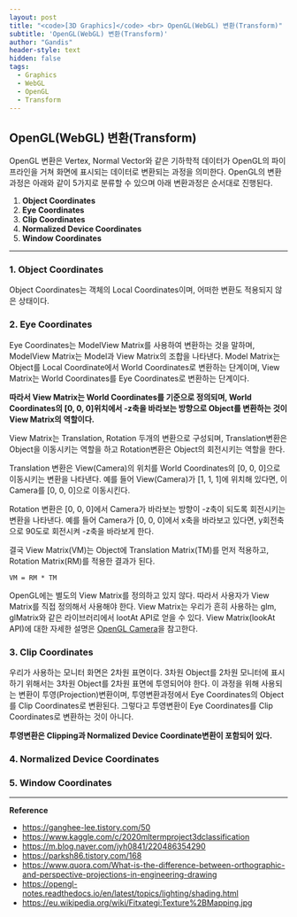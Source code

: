 ```yaml
---
layout: post
title: "<code>[3D Graphics]</code> <br> OpenGL(WebGL) 변환(Transform)"
subtitle: 'OpenGL(WebGL) 변환(Transform)'
author: "Gandis"
header-style: text
hidden: false
tags:
  - Graphics
  - WebGL
  - OpenGL
  - Transform
---
```


## **OpenGL(WebGL) 변환(Transform)**
OpenGL 변환은 Vertex, Normal Vector와 같은 기하학적 데이터가 OpenGL의 파이프라인을 거쳐 화면에 표시되는 데이터로 변환되는 과정을 의미한다. OpenGL의 변환과정은 아래와 같이 5가지로 분류할 수 있으며 아래 변환과정은 순서대로 진행된다.

 1. **Object Coordinates**
 2. **Eye Coordinates**
 3. **Clip Coordinates**
 4. **Normalized Device Coordinates**
 5. **Window Coordinates**

---

### **1. Object Coordinates**
Object Coordinates는 객체의 Local Coordinates이며, 어떠한 변환도 적용되지 않은 상태이다.

### **2. Eye Coordinates**
Eye Coordinates는 ModelView Matrix를 사용하여 변환하는 것을 말하며, ModelView Matrix는 Model과 View Matrix의 조합을 나타낸다. Model Matrix는 Object를 Local Coordinate에서 World Coordinates로 변환하는 단계이며, View Matrix는 World Coordinates를 Eye Coordinates로 변환하는 단계이다. 

**따라서 View Matrix는 World Coordinates를 기준으로 정의되며, World Coordinates의 [0, 0, 0]위치에서 -z축을 바라보는 방향으로 Object를 변환하는 것이 View Matrix의 역할이다.**

View Matrix는 Translation, Rotation 두개의 변환으로 구성되며, Translation변환은 Object을 이동시키는 역할을 하고 Rotation변환은 Object의 회전시키는 역할을 한다. 

Translation 변환은 View(Camera)의 위치를 World Coordinates의 [0, 0, 0]으로 이동시키는 변환을 나타낸다. 예를 들어 View(Camera)가 [1, 1, 1]에 위치해 있다면, 이 Camera를 [0, 0, 0]으로 이동시킨다.

Rotation 변환은 [0, 0, 0]에서 Camera가 바라보는 방향이 -z축이 되도록 회전시키는 변환을 나타낸다. 예를 들어 Camera가 [0, 0, 0]에서 x축을 바라보고 있다면, y회전축으로 90도로 회전시켜 -z축을 바라보게 한다.

결국 View Matrix(VM)는 Object에 Translation Matrix(TM)를 먼저 적용하고, Rotation Matrix(RM)를 적용한 결과가 된다.

~~~
VM = RM * TM
~~~

OpenGL에는 별도의 View Matrix를 정의하고 있지 않다. 따라서 사용자가 View Matrix를 직접 정의해서 사용해야 한다. View Matrix는 우리가 흔히 사용하는 glm, glMatrix와 같은 라이브러리에서 lootAt API로 얻을 수 있다. View Matrix(lookAt API)에 대한 자세한 설명은 [OpenGL Camera](http://www.songho.ca/opengl/gl_camera.html#lookat)을 참고한다.


### **3. Clip Coordinates**
우리가 사용하는 모니터 화면은 2차원 표면이다. 3차원 Object를 2차원 모니터에 표시하기 위해서는 3차원 Object를 2차원 표면에 투영되어야 한다. 이 과정을 위해 사용되는 변환이 투영(Projection)변환이며, 투영변환과정에서 Eye Coordinates의 Object를 Clip Coordinates로 변환된다. 그렇다고 투영변환이 Eye Coordinates를 Clip Coordinates로 변환하는 것이 아니다.

**투영변환은 Clipping과 Normalized Device Coordinate변환이 포함되어 있다.** 


### **4. Normalized Device Coordinates**

### **5. Window Coordinates**
---

**Reference**
- https://ganghee-lee.tistory.com/50
- https://www.kaggle.com/c/2020mltermproject3dclassification
- https://m.blog.naver.com/jyh0841/220486354290
- https://parksh86.tistory.com/168
- https://www.quora.com/What-is-the-difference-between-orthographic-and-perspective-projections-in-engineering-drawing
- https://opengl-notes.readthedocs.io/en/latest/topics/lighting/shading.html
- https://eu.wikipedia.org/wiki/Fitxategi:Texture%2BMapping.jpg
